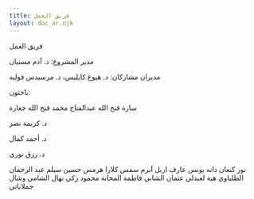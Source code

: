 ```yaml
---
title: فريق العمل
layout: doc_ar.njk
---
```


فريق العمل

مدير المشروع: د. آدم مستيان

مديران مشاركان: د. هيوغ كايليس، د. مرسيدس فوليه

باحثون:

سارة فتح الله عبدالفتاح محمد فتح الله جعارة

د. كريمة نصر

د. أحمد كمال

د. رزق نوري

نور كنعان
دانه يونس
عارف اربل
آبرم سمس
كلارا هرمس
حسين سيلم
عبد الرحمان الطلياوي
هبة لعبدلي
عثمان الشابي
فاطمة المحانة
محمود زكي
نهال الشامي
وشال جملاباتي
